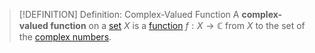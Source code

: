 >[!DEFINITION] Definition: Complex-Valued Function
>A **complex-valued function** on a [set](../../Set%20Theory/Set.md) $X$ is a [function](Function.md) $f: X \to \mathbb{C}$ from $X$ to the set of the [complex numbers](../../Algebra/Fields/Complex%20Numbers/Complex%20Number.md).